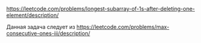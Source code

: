https://leetcode.com/problems/longest-subarray-of-1s-after-deleting-one-element/description/


Данная задача следует из https://leetcode.com/problems/max-consecutive-ones-iii/description/
